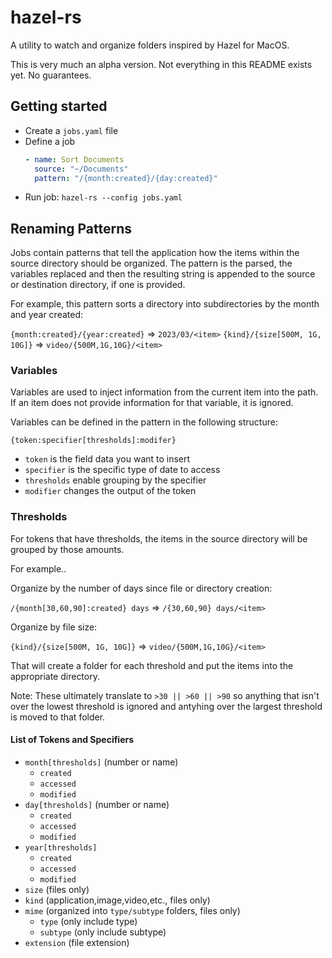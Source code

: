 # hazel-rs

A utility to watch and organize folders inspired by Hazel for MacOS.

This is very much an alpha version. Not everything in this README exists yet. No guarantees.

## Getting started

- Create a `jobs.yaml` file
- Define a job
  ```yaml
  - name: Sort Documents
    source: "~/Documents"
    pattern: "/{month:created}/{day:created}"
  ```
- Run job: `hazel-rs --config jobs.yaml`

## Renaming Patterns

Jobs contain patterns that tell the application how the items within the source directory should be organized. The pattern is
the parsed, the variables replaced and then the resulting string is appended to the source or destination directory, if one is provided.

For example, this pattern sorts a directory into subdirectories by the month and year created:

`{month:created}/{year:created}` => `2023/03/<item>`
`{kind}/{size[500M, 1G, 10G]}` => `video/{500M,1G,10G}/<item>`

### Variables

Variables are used to inject information from the current item into the path. If an item does not provide information
for that variable, it is ignored.

Variables can be defined in the pattern in the following structure:

`{token:specifier[thresholds]:modifer}`

- `token` is the field data you want to insert
- `specifier` is the specific type of date to access
- `thresholds` enable grouping by the specifier
- `modifier` changes the output of the token

### Thresholds

For tokens that have thresholds, the items in the source directory will be grouped by those amounts.

For example..

Organize by the number of days since file or directory creation:

`/{month[30,60,90]:created} days` => `/{30,60,90} days/<item>`

Organize by file size:

`{kind}/{size[500M, 1G, 10G]}` => `video/{500M,1G,10G}/<item>`

That will create a folder for each threshold and put the items into the appropriate directory.

Note: These ultimately translate to `>30 || >60 || >90` so anything that isn't over the lowest threshold is ignored and
antyhing over the largest threshold is moved to that folder.

#### List of Tokens and Specifiers

- `month[thresholds]` (number or name)
  - `created`
  - `accessed`
  - `modified`
- `day[thresholds]` (number or name)
  - `created`
  - `accessed`
  - `modified`
- `year[thresholds]`
  - `created`
  - `accessed`
  - `modified`
- `size` (files only)
- `kind` (application,image,video,etc., files only)
- `mime` (organized into `type/subtype` folders, files only)
  - `type` (only include type)
  - `subtype` (only include subtype)
- `extension` (file extension)
